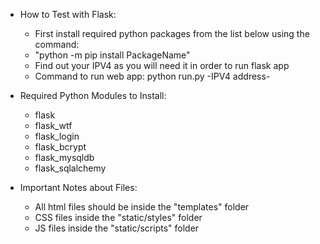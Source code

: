 - How to Test with Flask:

  - First install required python packages from the list below using the command:
  - "python -m pip install PackageName"
  - Find out your IPV4 as you will need it in order to run flask app
  - Command to run web app: python run.py -IPV4 address-

- Required Python Modules to Install:

  - flask
  - flask_wtf
  - flask_login
  - flask_bcrypt
  - flask_mysqldb
  - flask_sqlalchemy

- Important Notes about Files:
  - All html files should be inside the "templates" folder
  - CSS files inside the "static/styles" folder
  - JS files inside the "static/scripts" folder
